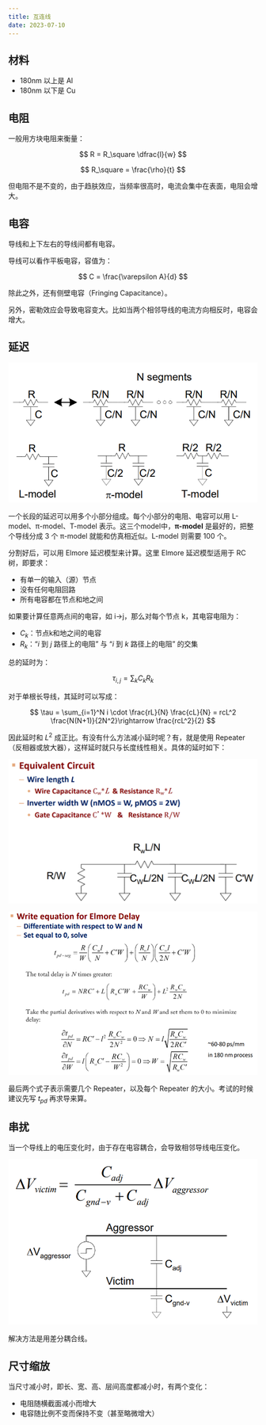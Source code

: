 ```yaml
---
title: 互连线
date: 2023-07-10
---
```


## 材料

- 180nm 以上是 Al
- 180nm 以下是 Cu

## 电阻

一般用方块电阻来衡量：

$$
R = R_\square \dfrac{l}{w}
$$

$$
R_\square = \frac{\rho}{t}
$$

但电阻不是不变的，由于趋肤效应，当频率很高时，电流会集中在表面，电阻会增大。

## 电容

导线和上下左右的导线间都有电容。

导线可以看作平板电容，容值为：

$$
C = \frac{\varepsilon A}{d}
$$

除此之外，还有侧壁电容（Fringing Capacitance）。

另外，密勒效应会导致电容变大。比如当两个相邻导线的电流方向相反时，电容会增大。

## 延迟

![wire](images/wire.png)

一个长段的延迟可以用多个小部分组成。每个小部分的电阻、电容可以用 L-model、π-model、T-model 表示。这三个model中，**π-model** 是最好的，把整个导线分成 3 个 π-model 就能和仿真相近似。L-model 则需要 100 个。

分割好后，可以用 Elmore 延迟模型来计算。这里 Elmore 延迟模型适用于 RC 树，即要求：

- 有单一的输入（源）节点
- 没有任何电阻回路
- 所有电容都在节点和地之间

如果要计算任意两点间的电容，如 i→j，那么对每个节点 k，其电容电阻为：

- $C_k$：节点k和地之间的电容
- $R_k$：“$i$ 到 $j$ 路径上的电阻” 与 “$i$ 到 $k$ 路径上的电阻” 的交集

总的延时为：

$$
\tau_{i,j} = \sum_{k} C_k R_k
$$

对于单根长导线，其延时可以写成：

$$
\tau = \sum_{i=1}^N i \cdot \frac{rL}{N} \frac{cL}{N} = rcL^2 \frac{N(N+1)}{2N^2}\rightarrow \frac{rcL^2}{2}
$$

因此延时和 $L^2$ 成正比。有没有什么方法减小延时呢？有，就是使用 Repeater（反相器或放大器），这样延时就只与长度线性相关。具体的延时如下：

![repeater delay](images/repeater_delay.png)

![repeater total delay](images/repeater_total_delay.png)

最后两个式子表示需要几个 Repeater，以及每个 Repeater 的大小。考试的时候建议先写 $t_{pd}$ 再求导来算。

## 串扰

当一个导线上的电压变化时，由于存在电容耦合，会导致相邻导线电压变化。

![串扰](images/crosstalk.png)

解决方法是用差分耦合线。

## 尺寸缩放

当尺寸减小时，即长、宽、高、层间高度都减小时，有两个变化：

- 电阻随横截面减小而增大
- 电容随比例不变而保持不变（甚至略微增大）


